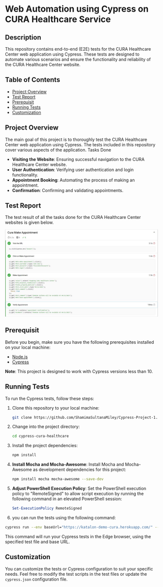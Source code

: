 # Web Automation using Cypress on CURA Healthcare Service

## Description

This repository contains end-to-end (E2E) tests for the CURA Healthcare Center web application using Cypress. These tests are designed to automate various scenarios  and ensure the functionality and reliability of the CURA Healthcare Center website.
## Table of Contents

- [Project Overview](#project-overview)
- [Test Report](#Test-Report)
- [Prerequisit](#Prerequisit)
- [Running Tests](#Running-Tests)
- [Customization](#Customization)

## Project Overview

The main goal of this project is to thoroughly test the CURA Healthcare Center web application using Cypress. The tests included in this repository cover various aspects of the application.
Tasks Done

- **Visiting the Website**: Ensuring successful navigation to the CURA Healthcare Center website.
- **User Authentication**: Verifying user authentication and login functionality.
- **Appointment Booking**: Automating the process of making an appointment.
- **Confirmation**: Confirming and validating appointments.

## Test Report
The test result of all the tasks done for the CURA Healthcare Center websites is given below.

![Summary image](report.JPG)

## Prerequisit

Before you begin, make sure you have the following prerequisites installed on your local machine:

- [Node.js](https://nodejs.org/)
- [Cypress](https://www.cypress.io/)

**Note**: This project is designed to work with Cypress versions less than 10.
## Running Tests

To run the Cypress tests, follow these steps:

1. Clone this repository to your local machine:

   ```bash
   git clone https://github.com/ShamimaSultanaMiley/Cypress-Project-1.git
   ```

2. Change into the project directory:

   ```bash
   cd cypress-cura-healthcare
   ```

3. Install the project dependencies:

   ```bash
   npm install
   ```
4. **Install Mocha and Mocha-Awesome**: Install Mocha and Mocha-Awesome as development dependencies for this project:

   ```bash
   npm install mocha mocha-awesome --save-dev
   ```

5. **Adjust PowerShell Execution Policy**: Set the PowerShell execution policy to "RemoteSigned" to allow script execution by running the following command in an elevated PowerShell session:

   ```powershell
   Set-ExecutionPolicy RemoteSigned
   ```

6. you can run the tests using the following command:

```bash
cypress run --env baseUrl="https://katalon-demo-cura.herokuapp.com/" --spec cypress\integration\examples\cura.spec.js --browser=edge
```

This command will run your Cypress tests in the Edge browser, using the specified test file and base URL.


## Customization

You can customize the tests or Cypress configuration to suit your specific needs. Feel free to modify the test scripts in the test files or update the `cypress.json` configuration file.







